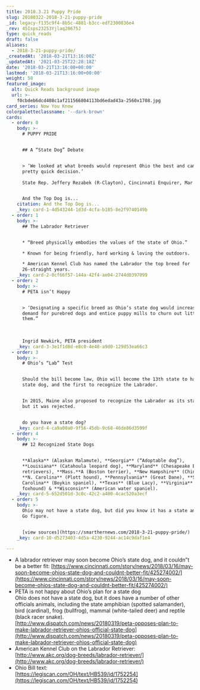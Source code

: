 ```yaml
---
title: 2018.3.21 Puppy Pride
slug: 20180322-2018-3-21-puppy-pride
_id: legacy-f135c9f4-8b5c-4881-b3cc-edf2300836e4
_rev: 45Isps23253Yjlaq28675J
type: quick_reads
draft: false
aliases:
  - 2018-3-21-puppy-pride/
_createdAt: '2018-03-21T13:16:00Z'
_updatedAt: '2021-03-25T22:28:18Z'
date: '2018-03-21T13:16:00+00:00'
lastmod: '2018-03-21T13:16:00+00:00'
weight: 50
featured_image:
  alt: Quick Reads background image
  url: >-
    f0cbdeb6dcd408c1af211566804113bd6edad43a-2560x1708.jpg
card_series: Now You Know
colorpaletteclassname: '--dark-brown'
cards:
  - order: 0
    body: >-
      # PUPPY PRIDE


      ## A “State Dog” Debate


      > ‘We looked at what breeds would represent Ohio the best and came to a
      pretty quick decision.’  
        
      State Rep. Jeffery Rezabek (R-Clayton), Cincinnati Enquirer, Mar 16, 2018


      And the Top Dog is...
    citation: And the Top Dog is...
    _key: card-1-4d543244-1d3d-4cfa-b185-8e2f9740149b
  - order: 1
    body: >-
      ## The Labrador Retriever


      * “Breed physically embodies the values of the state of Ohio.”

      * Known for being friendly, hard working & loving the outdoors.

      * American Kennel Club has named the Labrador the top breed for
      26-straight years.
    _key: card-2-0cf66f57-144a-42f4-ae04-2744d0397099
  - order: 2
    body: >-
      # PETA isn’t Happy


      > ‘Designating a specific breed as Ohio’s state dog would increase the
      demand for purebred dogs and entice puppy mills to churn out litters of
      them.”  
        
        
        
      Ingrid Newkirk, PETA president
    _key: card-3-3e1f1d8d-e8c0-4e48-a9d0-129d53ea66c3
  - order: 3
    body: >-
      # Ohio’s “Lab” Test


      Should the bill become law, Ohio will become the 13th state to have a
      state dog, and the first to recognize the Labrador.


      In 2015, Maine also proposed to recognize the Labrador as its state dog,
      but it was rejected.


      do you have a state dog?
    _key: card-4-ca9a00a0-9f56-45db-9c68-46de86d3599f
  - order: 4
    body: >-
      ## 12 Recognized State Dogs


      **Alaska** (Alaskan Malamute), **Georgia** (“Adoptable dog”),
      **Louisiana** (Catahoula leopard dog), **Maryland** (Chesapeake Bay
      retrievers), **Mass.**A (Boston terrier), **New Hampshire** (Chinook),
      **N. Carolina** (Plott hound), **Pennsylvania** (Great Dane), **S.
      Carolina** (Boykin spaniel), **Texas** (Blue Lacy), **Virginia** (American
      foxhound) & **Wisconsin** (American water spaniel).
    _key: card-5-652d501d-3c0c-42c2-a400-4cac520a3ecf
  - order: 5
    body: >-
      Ohio may not have a state dog, but did you know it has a state amphibian?
      Go figure.


      [view sources](https://smarthernews.com/2018-3-21-puppy-pride/)
    _key: card-10-d5273403-4d5a-4230-9244-ac14c9daf1e4

---
```

* A labrador retriever may soon become Ohio’s state dog, and it couldn”t be a better fit: [https://www.cincinnati.com/story/news/2018/03/16/may-soon-become-ohios-state-dog-and-couldnt-better-fit/425274002/](https://www.cincinnati.com/story/news/2018/03/16/may-soon-become-ohios-state-dog-and-couldnt-better-fit/425274002/)
* PETA is not happy about Ohio’s plan for a state dog  
Ohio does not have a state dog, but it does have a number of other officials animals, including the state amphibian (spotted salamander), bird (cardinal), frog (bullfrog), mammal (white-tailed deer) and reptile (black racer snake).  
[http://www.dispatch.com/news/20180319/peta-opposes-plan-to-make-labrador-retriever-ohios-official-state-dog](http://www.dispatch.com/news/20180319/peta-opposes-plan-to-make-labrador-retriever-ohios-official-state-dog)
* American Kennel Club on the Labrador Retriever:  
[http://www.akc.org/dog-breeds/labrador-retriever/](http://www.akc.org/dog-breeds/labrador-retriever/)
* Ohio Bill text:  
[https://legiscan.com/OH/text/HB539/id/1752254](https://legiscan.com/OH/text/HB539/id/1752254)